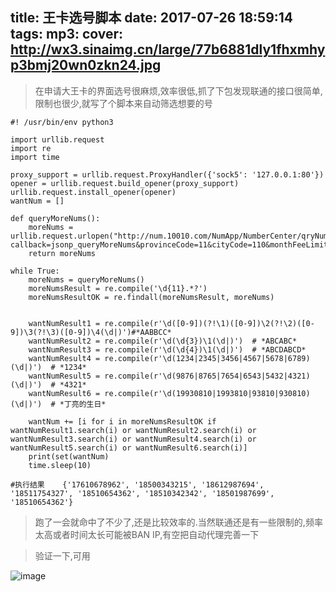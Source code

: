 title: 王卡选号脚本
date: 2017-07-26 18:59:14
tags: 
mp3: 
cover: http://wx3.sinaimg.cn/large/77b6881dly1fhxmhyp3bmj20wn0zkn24.jpg
---
> 在申请大王卡的界面选号很麻烦,效率很低,抓了下包发现联通的接口很简单,限制也很少,就写了个脚本来自动筛选想要的号


```
#! /usr/bin/env python3

import urllib.request
import re
import time

proxy_support = urllib.request.ProxyHandler({'sock5': '127.0.0.1:80'})
opener = urllib.request.build_opener(proxy_support)
urllib.request.install_opener(opener)
wantNum = []

def queryMoreNums():
    moreNums = urllib.request.urlopen("http://num.10010.com/NumApp/NumberCenter/qryNum?callback=jsonp_queryMoreNums&provinceCode=11&cityCode=110&monthFeeLimit=0&groupKey=85236889&searchCategory=3&net=01&amounts=200&codeTypeCode=&searchValue=&qryType=02&goodsNet=4&_=1501050170").read().decode("utf8")
    return moreNums

while True:
    moreNums = queryMoreNums()
    moreNumsResult = re.compile('\d{11}.*?')
    moreNumsResultOK = re.findall(moreNumsResult, moreNums)


    wantNumResult1 = re.compile(r'\d([0-9])(?!\1)([0-9])\2(?!\2)([0-9])\3(?!\3)([0-9])\4(\d|)')#*AABBCC*
    wantNumResult2 = re.compile(r'\d(\d{3})\1(\d|)')  # *ABCABC*
    wantNumResult3 = re.compile(r'\d(\d{4})\1(\d|)')  # *ABCDABCD*
    wantNumResult4 = re.compile(r'\d(1234|2345|3456|4567|5678|6789)(\d|)')  # *1234*
    wantNumResult5 = re.compile(r'\d(9876|8765|7654|6543|5432|4321)(\d|)')  # *4321*
    wantNumResult6 = re.compile(r'\d(19930810|1993810|93810|930810)(\d|)')  # *丁亮的生日*

    wantNum += [i for i in moreNumsResultOK if wantNumResult1.search(i) or wantNumResult2.search(i) or wantNumResult3.search(i) or wantNumResult4.search(i) or wantNumResult5.search(i) or wantNumResult6.search(i)]
    print(set(wantNum)
    time.sleep(10)
    
#执行结果    {'17610678962', '18500343215', '18612987694', '18511754327', '18510654362', '18510342342', '18501987699', '18510654362'}
```


> 跑了一会就命中了不少了,还是比较效率的.当然联通还是有一些限制的,频率太高或者时间太长可能被BAN IP,有空把自动代理完善一下

> 验证一下,可用


![image](http://wx1.sinaimg.cn/large/77b6881dly1fhxisz5koyj21401z4gry.jpg)

